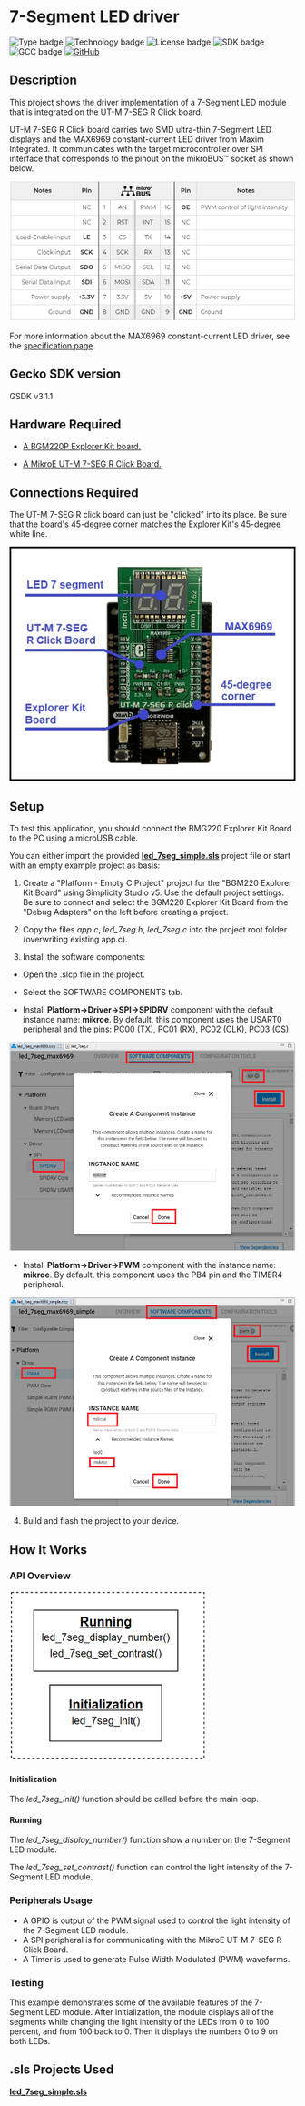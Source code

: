 # 7-Segment LED driver #
![Type badge](https://img.shields.io/badge/Type-Hardware%20Driver-green)
![Technology badge](https://img.shields.io/badge/Technology-Platform-green)
![License badge](https://img.shields.io/badge/License-zlib-green)
![SDK badge](https://img.shields.io/badge/SDK-v3.1.1-green)
![GCC badge](https://img.shields.io/endpoint?url=https://raw.githubusercontent.com/SiliconLabs/application_examples_ci/master/hardware_drivers/led_7seg_gcc.json)
[![GitHub](https://img.shields.io/badge/Mikroe-UT%20M%207%20SEG%20R%20CLICK-green)](https://www.mikroe.com/ut-m-7-seg-r-click)

## Description ##

This project shows the driver implementation of a 7-Segment LED module that is integrated on the UT-M 7-SEG R Click board.

UT-M 7-SEG R Click board carries two SMD ultra-thin 7-Segment LED displays and the MAX6969 constant-current LED driver from Maxim Integrated. It communicates with the target microcontroller over SPI interface that corresponds to the pinout on the mikroBUS™ socket as shown below.

![mikroBus](images/mikrobus.png)

For more information about the MAX6969 constant-current LED driver, see the [specification page](https://datasheets.maximintegrated.com/en/ds/MAX6969.pdf).

## Gecko SDK version ##

GSDK v3.1.1

## Hardware Required ##

- [A BGM220P Explorer Kit board.](https://www.silabs.com/development-tools/wireless/bluetooth/bgm220-explorer-kit)

- [A MikroE UT-M 7-SEG R Click Board.](https://www.mikroe.com/ut-m-7-seg-r-click)

## Connections Required ##

The UT-M 7-SEG R click board can just be "clicked" into its place. Be sure that the board's 45-degree corner matches the Explorer Kit's 45-degree white line.

![connection](images/board.png)

## Setup ##

To test this application, you should connect the BMG220 Explorer Kit Board to the PC using a microUSB cable.

You can either import the provided [**led_7seg_simple.sls**](SimplicityStudio/led_7seg_simple.sls) project file or start with an empty example project as basis:

1. Create a "Platform - Empty C Project" project for the "BGM220 Explorer Kit Board" using Simplicity Studio v5. Use the default project settings. Be sure to connect and select the BGM220 Explorer Kit Board from the "Debug Adapters" on the left before creating a project.

2. Copy the files *app.c*, *led_7seg.h*, *led_7seg.c* into the project root folder (overwriting existing app.c).

3. Install the software components:

- Open the .slcp file in the project.

- Select the SOFTWARE COMPONENTS tab.

- Install **Platform->Driver->SPI->SPIDRV** component with the default instance name: **mikroe**. By default, this component uses the USART0 peripheral and the pins: PC00 (TX), PC01 (RX), PC02 (CLK), PC03 (CS).

![spi_mikroe](images/spidrv_component.png)

- Install **Platform->Driver->PWM** component with the instance name: **mikroe**. By default, this component uses the PB4 pin and the TIMER4 peripheral.

![pwm_mikroe](images/pwm_component.png)

4. Build and flash the project to your device.

## How It Works ##

### API Overview ###

![api overview](images/api.png)

#### Initialization ####

The *led_7seg_init()* function should be called before the main loop.

#### Running ####

The *led_7seg_display_number()* function show a number on the 7-Segment LED module.

The *led_7seg_set_contrast()* function can control the light intensity of the 7-Segment LED module.

### Peripherals Usage ###

- A GPIO is output of the PWM signal used to control the light intensity of the 7-Segment LED module.
- A SPI peripheral is for communicating with the MikroE UT-M 7-SEG R Click Board.
- A Timer is used to generate Pulse Width Modulated (PWM) waveforms.

### Testing ###

This example demonstrates some of the available features of the 7-Segment LED module. After initialization, the module displays all of the segments while changing the light intensity of the LEDs from 0 to 100 percent, and from 100 back to 0. Then it displays the numbers 0 to 9 on both LEDs.

## .sls Projects Used ##

[**led_7seg_simple.sls**](SimplicityStudio/led_7seg_simple.sls)
